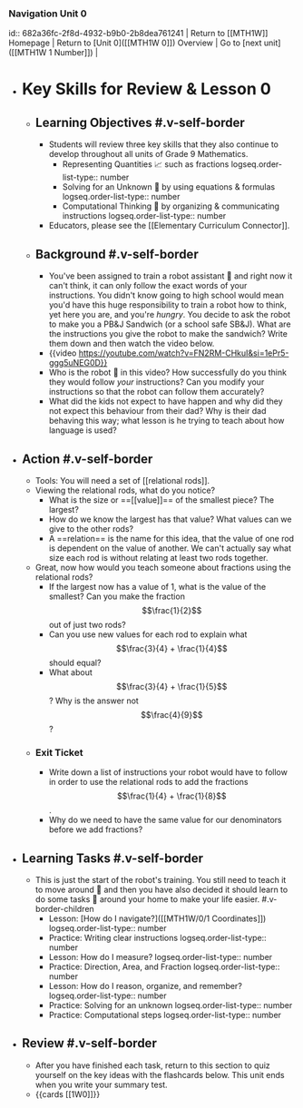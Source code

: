 ### Navigation Unit 0
id:: 682a36fc-2f8d-4932-b9b0-2b8dea761241
| Return to [[MTH1W]] Homepage | Return to [Unit 0]([[MTH1W 0]]) Overview | Go to [next unit]([[MTH1W 1 Number]]) |
- # Key Skills for Review & Lesson 0
	- ## Learning Objectives #.v-self-border
		- Students will review three key skills that they also continue to develop throughout all units of Grade 9 Mathematics.
			- Representing Quantities 📈 such as fractions
			  logseq.order-list-type:: number
			- Solving for an Unknown 🟰 by using equations & formulas
			  logseq.order-list-type:: number
			- Computational Thinking 🧮 by organizing & communicating instructions
			  logseq.order-list-type:: number
		- Educators, please see the [[Elementary Curriculum Connector]].
	- ## Background #.v-self-border
		- You've been assigned to train a robot assistant 🤖 and right now it can't think, it can only follow the exact words of your instructions. You didn't know going to high school would mean you'd have this huge responsibility to train a robot how to think, yet here you are, and you're *hungry*. You decide to ask the robot to make you a PB&J Sandwich (or a school safe SB&J). What are the instructions you give the robot to make the sandwich? Write them down and then watch the video below.
		- {{video https://youtube.com/watch?v=FN2RM-CHkuI&si=1ePr5-ggg5uNEG0D}}
		- Who is the robot 🤖 in this video? How successfully do you think they would follow *your* instructions? Can you modify your instructions so that the robot can follow them accurately?
		- What did the kids not expect to have happen and why did they not expect this behaviour from their dad? Why is their dad behaving this way; what lesson is he trying to teach about how language is used?
- ## Action #.v-self-border
	- Tools:  You will need a set of [[relational rods]].
	- Viewing the relational rods, what do you notice?
		- What is the size or ==[[value]]== of the smallest piece? The largest?
		- How do we know the largest has that value? What values can we give to the other rods?
		- A ==relation== is the name for this idea, that the value of one rod is dependent on the value of another. We can't actually say what size each rod is without relating at least two rods together.
	- Great, now how would you teach someone about fractions using the relational rods?
		- If the largest now has a value of 1, what is the value of the smallest? Can you make the fraction $$\frac{1}{2}$$ out of just two rods?
		- Can you use new values for each rod to explain what $$\frac{3}{4} + \frac{1}{4}$$ should equal?
		- What about $$\frac{3}{4} + \frac{1}{5}$$? Why is the answer not $$\frac{4}{9}$$?
	- ### Exit Ticket
		- Write down a list of instructions your robot would have to follow in order to use the relational rods to add the fractions $$\frac{1}{4} + \frac{1}{8}$$.
		- Why do we need to have the same value for our denominators before we add fractions?
- ## Learning Tasks #.v-self-border
	- This is just the start of the robot's training. You still need to teach it to move around 🦿 and then you have also decided it should learn to do some tasks 🦾 around your home to make your life easier. #.v-border-children
		- Lesson:  [How do I navigate?]([[MTH1W/0/1 Coordinates]])
		  logseq.order-list-type:: number
		- Practice:  Writing clear instructions
		  logseq.order-list-type:: number
		- Lesson:  How do I measure?
		  logseq.order-list-type:: number
		- Practice:  Direction, Area, and Fraction
		  logseq.order-list-type:: number
		- Lesson:  How do I reason, organize, and remember?
		  logseq.order-list-type:: number
		- Practice:  Solving for an unknown
		  logseq.order-list-type:: number
		- Practice:  Computational steps
		  logseq.order-list-type:: number
- ## Review #.v-self-border
	- After you have finished each task, return to this section to quiz yourself on the key ideas with the flashcards below. This unit ends when you write your summary test.
	- {{cards [[1W0]]}}